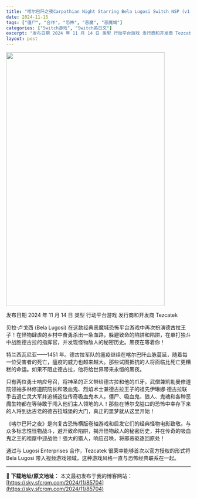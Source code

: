```yaml
---
title: "喀尔巴阡之夜Carpathian Night Starring Bela Lugosi Switch NSP (v1.0)英文"
date: 2024-11-15
tags: ["僵尸", "合作", "恐怖", "恶魔", "恶魔城"]
categories: ["Switch游戏", "Switch英日文"]
excerpt: "发布日期 2024 年 11 月 14 日 类型 行动平台游戏 发行商和开发商 Tezcatek 贝拉·卢戈西 (Bela Lugosi) 在这款经典恶魔城恐怖平台游戏中再次扮演德古拉王子！在怪物肆虐的乡村中奋勇杀出一条血路，躲避致命的陷阱和陷阱，在单打独斗中战胜德古拉的指挥官，并发现怪物敌人的秘密&hellip;"
layout: post
---
```


<img class="aligncenter size-full wp-image-85705" src="https://sky.sfcrom.com/wp-content/uploads/2024/11/2024111502472195.webp" alt="" width="432" height="692" />

发布日期 2024 年 11 月 14 日
类型 行动平台游戏
发行商和开发商 Tezcatek

贝拉·卢戈西 (Bela Lugosi) 在这款经典恶魔城恐怖平台游戏中再次扮演德古拉王子！在怪物肆虐的乡村中奋勇杀出一条血路，躲避致命的陷阱和陷阱，在单打独斗中战胜德古拉的指挥官，并发现怪物敌人的秘密历史。黑夜在等着你！

特兰西瓦尼亚——1451 年。德古拉军队的瘟疫继续在喀尔巴阡山脉蔓延，随着每一位受害者的死亡，瘟疫的威力也越来越大。那些试图抵抗的人将面临比死亡更糟糕的命运。如果不阻止德古拉，他将给世界带来永恒的黑夜。

只有两位勇士响应号召，将神圣的正义带给德古拉和他的爪牙。武僧兼凯勒曼修道院领袖多林修道院院长和吸血鬼、烈焰术士兼德古拉王子的祖先伊琳娜·德古拉联手击退亡灵大军并追捕这位传奇吸血鬼本人。僵尸、吸血鬼、狼人、鬼魂和各种恶魔生物都在等待敢于闯入他们主人领地的人！那些在博尔戈隘口的恐怖中幸存下来的人将到达古老的德古拉城堡的大门，真正的噩梦就从这里开始！

《喀尔巴阡之夜》是向复古恐怖横版卷轴游戏和启发它们的经典怪物电影致敬。与众多标志性怪物战斗，避开致命陷阱，揭开怪物敌人的秘密历史，并在传奇的吸血鬼之王的祖屋中迎战他！强大的猎人，响应召唤，将邪恶驱逐回原处！

通过与 Lugosi Enterprises 合作，Tezcatek 很荣幸能够首次以官方授权的形式将 Bela Lugosi 带入视频游戏领域，这种游戏风格一直与恐怖经典联系在一起。

---
📖 **下载地址/原文地址：** 本文最初发布于我的博客网站：[https://sky.sfcrom.com/2024/11/85704](https://sky.sfcrom.com/2024/11/85704)

